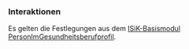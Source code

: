 ### Interaktionen

Es gelten die Festlegungen aus dem [ISiK-Basismodul PersonImGesundheitsberufprofil](https://simplifier.net/guide/implementierungsleitfadenisik-basismodul/ImplementationGuide-markdown-Datenobjekte-Datenobjekte-Angehoeriger?version=current#ImplementationGuide-markdown-Angehoeriger-Angehoeriger-Interaktionen).
